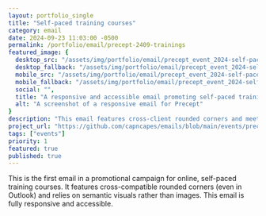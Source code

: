 ```yaml
---
layout: portfolio_single
title: "Self-paced training courses"
category: email
date: 2024-09-23 11:03:00 -0500
permalink: /portfolio/email/precept-2409-trainings
featured_image: {
  desktop_src: "/assets/img/portfolio/email/precept_event_2024-self-paced-trainings-overview_09-september_600.webp",
  desktop_fallback: "/assets/img/portfolio/email/precept_event_2024-self-paced-trainings-overview_09-september_600.jpeg",
  mobile_src: "/assets/img/portfolio/email/precept_event_2024-self-paced-trainings-overview_09-september_340.webp",
  mobile_fallback: "/assets/img/portfolio/email/precept_event_2024-self-paced-trainings-overview_09-september_340.jpeg",
  social: "",
  title: "A responsive and accessible email promoting self-paced training courses",
  alt: "A screenshot of a responsive email for Precept"
}
description: "This email features cross-client rounded corners and meets accessibility standards."
project_url: "https://github.com/capncapes/emails/blob/main/events/precept_event_2024-self-paced-trainings-overview_09-september.html"
tags: ["events"]
priority: 1
featured: true
published: true
---
```


This is the first email in a promotional campaign for online, self-paced training courses. It features cross-compatible rounded corners (even in Outlook) and relies on semantic visuals rather than images. This email is fully responsive and accessible.